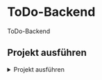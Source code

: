 # ToDo-Backend
ToDo-Backend

## Projekt ausführen
<details closed>
    <summary>Projekt ausführen</summary>
    copy env .env

    composer install

    composer update

    php spark db:create cars

    php spark migrate

    php spark db:seed cars

    php spark serve
</details>
